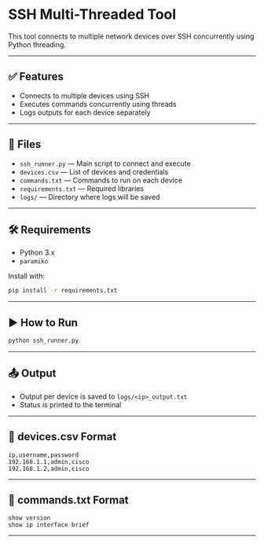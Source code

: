 # SSH Multi-Threaded Tool

This tool connects to multiple network devices over SSH concurrently using Python threading.

---

## ✅ Features

- Connects to multiple devices using SSH
- Executes commands concurrently using threads
- Logs outputs for each device separately

---

## 📁 Files

- `ssh_runner.py` — Main script to connect and execute
- `devices.csv` — List of devices and credentials
- `commands.txt` — Commands to run on each device
- `requirements.txt` — Required libraries
- `logs/` — Directory where logs will be saved

---

## 🛠️ Requirements

- Python 3.x
- `paramiko`

Install with:
```bash
pip install -r requirements.txt
```

---

## ▶️ How to Run

```bash
python ssh_runner.py
```

---

## 📤 Output

- Output per device is saved to `logs/<ip>_output.txt`
- Status is printed to the terminal

---

## 📁 devices.csv Format

```
ip,username,password
192.168.1.1,admin,cisco
192.168.1.2,admin,cisco
```

---

## 📄 commands.txt Format

```
show version
show ip interface brief
```

---
